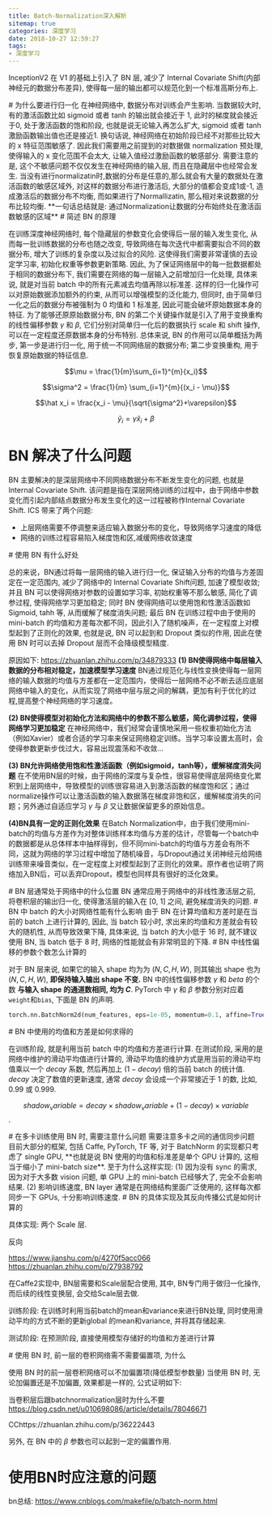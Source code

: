 ```yaml
---
title: Batch-Normalization深入解析
sitemap: true
categories: 深度学习
date: 2018-10-27 12:59:27
tags:
- 深度学习
---
```



InceptionV2 在 V1 的基础上引入了 BN 层, 减少了 Internal Covariate Shift(内部神经元的数据分布差异), 使得每一层的输出都可以规范化到一个标准高斯分布上.

<span id = "为什么要进行归一化">
# 为什么要进行归一化
在神经网络中, 数据分布对训练会产生影响. 当数据较大时, 有的激活函数比如 sigmoid 或者 tanh 的输出就会接近于 1, 此时的梯度就会接近于0, 处于激活函数的饱和阶段, 也就是说无论输入再怎么扩大, sigmoid 或者 tanh 激励函数输出值也还是接近1. 换句话说, 神经网络在初始阶段已经不对那些比较大的 x 特征范围敏感了. 因此我们需要用之前提到的对数据做 normalization 预处理, 使得输入的 x 变化范围不会太大, 让输入值经过激励函数的敏感部分. 需要注意的是, 这个不敏感问题不仅仅发生在神经网络的输入层, 而且在隐藏层中也经常会发生.
当没有进行normalizatin时,数据的分布是任意的,那么就会有大量的数据处在激活函数的敏感区域外, 对这样的数据分布进行激活后, 大部分的值都会变成1或-1, 造成激活后的数据分布不均衡, 而如果进行了Normallizatin,  那么相对来说数据的分布比较均衡.
**一句话总结就是: 通过Normalization让数据的分布始终处在激活函数敏感的区域**


<span id = "简述 BN 的原理">
# 简述 BN 的原理

在训练深度神经网络时, 每个隐藏层的参数变化会使得后一层的输入发生变化, 从而每一批训练数据的分布也随之改变, 导致网络在每次迭代中都需要拟合不同的数据分布, 增大了训练的复杂度以及过拟合的风险. 这使得我们需要非常谨慎的去设定学习率, 初始化权重等参数更新策略. 因此, 为了保证网络层中的每一批数据都处于相同的数据分布下, 我们需要在网络的每一层输入之前增加归一化处理, 具体来说, 就是对当前 batch 中的所有元素减去均值再除以标准差. 这样的归一化操作可以对原始数据添加额外的约束, 从而可以增强模型的泛化能力, 但同时, 由于简单归一化之后的数据分布被强制为 0 均值和 1 标准差, 因此可能会破坏原始数据本身的特征. 为了能够还原原始数据分布, BN 的第二个关键操作就是引入了用于变换重构的线性偏移参数 $\gamma$ 和 $\beta$, 它们分别对简单归一化后的数据执行 scale 和 shift 操作, 可以在一定程度还原数据本身的分布特别. 总体来说, BN 的作用可以简单概括为两步, 第一步是进行归一化, 用于统一不同网络层的数据分布; 第二步变换重构, 用于恢复原始数据的特征信息.

$$\mu = \frac{1}{m}\sum_{i=1}^{m}{x_i}$$

$$\sigma^2 = \frac{1}{m} \sum_{i=1}^{m}{(x_i - \mu)}$$

$$\hat x_i = \frac{x_i - \mu}{\sqrt{\sigma^2}+\varepsilon}$$

$$\hat y_i = \gamma \hat x_i + \beta$$

# BN 解决了什么问题

BN 主要解决的是深层网络中不同网络数据分布不断发生变化的问题, 也就是 Internal Covariate Shift. 该问题是指在深层网络训练的过程中，由于网络中参数变化而引起内部结点数据分布发生变化的这一过程被称作Internal Covariate Shift. ICS 带来了两个问题:
- 上层网络需要不停调整来适应输入数据分布的变化，导致网络学习速度的降低
- 网络的训练过程容易陷入梯度饱和区,减缓网络收敛速度

<span id = "使用 BN 有什么好处">
# 使用 BN 有什么好处

总的来说，BN通过将每一层网络的输入进行归一化, 保证输入分布的均值与方差固定在一定范围内, 减少了网络中的 Internal Covariate Shift问题, 加速了模型收敛; 并且 BN 可以使得网络对参数的设置如学习率, 初始权重等不那么敏感, 简化了调参过程, 使得网络学习更加稳定; 同时 BN 使得网络可以使用饱和性激活函数如 Sigmoid, tahh 等, 从而缓解了梯度消失问题; 最后 BN 在训练过程中由于使用的 mini-batch 的均值和方差每次都不同，因此引入了随机噪声，在一定程度上对模型起到了正则化的效果, 也就是说, BN 可以起到和 Dropout 类似的作用, 因此在使用 BN 时可以去掉 Dropout 层而不会降级模型精度.

原因如下: https://zhuanlan.zhihu.com/p/34879333
**(1) BN使得网络中每层输入数据的分布相对稳定，加速模型学习速度**
BN通过规范化与线性变换使得每一层网络的输入数据的均值与方差都在一定范围内，使得后一层网络不必不断去适应底层网络中输入的变化，从而实现了网络中层与层之间的解耦，更加有利于优化的过程,提高整个神经网络的学习速度。

**(2) BN使得模型对初始化方法和网络中的参数不那么敏感，简化调参过程，使得网络学习更加稳定**
在神经网络中，我们经常会谨慎地采用一些权重初始化方法（例如Xavier）或者合适的学习率来保证网络稳定训练。当学习率设置太高时，会使得参数更新步伐过大，容易出现震荡和不收敛...

**(3) BN允许网络使用饱和性激活函数（例如sigmoid，tanh等），缓解梯度消失问题**
在不使用BN层的时候，由于网络的深度与复杂性，很容易使得底层网络变化累积到上层网络中，导致模型的训练很容易进入到激活函数的梯度饱和区；通过normalize操作可以让激活函数的输入数据落在梯度非饱和区，缓解梯度消失的问题；另外通过自适应学习 $\gamma$ 与 $\beta$ 又让数据保留更多的原始信息。

**(4)BN具有一定的正则化效果**
在Batch Normalization中，由于我们使用mini-batch的均值与方差作为对整体训练样本均值与方差的估计，尽管每一个batch中的数据都是从总体样本中抽样得到，但不同mini-batch的均值与方差会有所不同，这就为网络的学习过程中增加了随机噪音，与Dropout通过关闭神经元给网络训练带来噪音类似，在一定程度上对模型起到了正则化的效果。原作者也证明了网络加入BN后，可以丢弃Dropout，模型也同样具有很好的泛化效果。

<span id = "BN 层通常处于网络中的什么位置">
# BN 层通常处于网络中的什么位置
BN 通常应用于网络中的非线性激活层之前, 将卷积层的输出归一化, 使得激活层的输入在 [0, 1] 之间, 避免梯度消失的问题.

<span id = "BN 中 batch 的大小对网络性能有什么影响">
# BN 中 batch 的大小对网络性能有什么影响
由于 BN 在计算均值和方差时是在当前的 batch 上进行计算的, 因此, 当 batch 较小时, 求出来的均值和方差就会有较大的随机性, 从而导致效果下降, 具体来说, 当 batch 的大小低于 16 时, 就不建议使用 BN, 当 batch 低于 8 时, 网络的性能就会有非常明显的下降.

<span id = "BN 中线性偏移的参数个数怎么计算的">
# BN 中线性偏移的参数个数怎么计算的

对于 BN 层来说, 如果它的输入 shape 均为为 $(N, C, H, W)$, 则其输出 shape 也为 $(N, C, H, W)$, **即保持输入输出 shape 不变.** BN 中的线性偏移参数 $\gamma$ 和 $beta$ 的个数 **与输入 shape 的通道数相同, 均为 $C$**. PyTorch 中 $\gamma$ 和 $\beta$ 参数分别对应着`weight`和`bias`, 下面是 BN 的声明.
```py
torch.nn.BatchNorm2d(num_features, eps=1e-05, momentum=0.1, affine=True, track_running_stats=True)
```

<span id = "Inference 阶段使用的均值和方差是如何求得的">
# BN 中使用的均值和方差是如何求得的

在训练阶段, 就是利用当前 batch 中的均值和方差进行计算.
在测试阶段, 采用的是网络中维护的滑动平均值进行计算的, 滑动平均值的维护方式是用当前的滑动平均值乘以一个 $decay$ 系数, 然后再加上 $(1 - decay)$ 倍的当前 batch 的统计值. $decay$ 决定了数值的更新速度, 通常 $decay$ 会设成一个非常接近于 1 的数, 比如, 0.99 或 0.999.

$$shadow_variable = decay \times shadow_variable + (1 - decay) \times variable$$.

<span id = "在多卡训练使用 BN 时, 需要注意什么问题">
# 在多卡训练使用 BN 时, 需要注意什么问题
需要注意多卡之间的通信同步问题
目前大部分的框架, 包括 Caffe, PyTorch, TF 等, 对于 BatchNorm 的实现都只考虑了 single GPU, **也就是说 BN 使用的均值和标准差是单个 GPU 计算的, 这相当于缩小了 mini-batch size**. 至于为什么这样实现: (1) 因为没有 sync 的需求, 因为对于大多数 vision 问题, 单 GPU 上的 mini-batch 已经够大了, 完全不会影响结果. (2) 影响训练速度, BN layer 通常是在网络结构里面广泛使用的, 这样每次都同步一下 GPUs, 十分影响训练速度.

<span id = "BN 的具体实现及其反向传播公式是如何计算的">
# BN 的具体实现及其反向传播公式是如何计算的

具体实现: 两个 Scale 层.

反向

https://www.jianshu.com/p/4270f5acc066
https://zhuanlan.zhihu.com/p/27938792

在Caffe2实现中, BN层需要和Scale层配合使用, 其中, BN专门用于做归一化操作, 而后续的线性变换层, 会交给Scale层去做.


训练阶段:
在训练时利用当前batch的mean和variance来进行BN处理, 同时使用滑动平均的方式不断的更新global 的mean和variance, 并将其存储起来.

测试阶段:
在预测阶段, 直接使用模型存储好的均值和方差进行计算

<span id = "使用 BN 时, 前一层的卷积网络需不需要偏置项, 为什么">
# 使用 BN 时, 前一层的卷积网络需不需要偏置项, 为什么

使用 BN 时的前一层卷积网络可以不加偏置项(降低模型参数量)
当使用 BN 时, 无论加偏置还是不加偏置, 效果都是一样的, 公式证明如下:

当卷积层后跟batchnormalization层时为什么不要
https://blog.csdn.net/u010698086/article/details/78046671

CChttps://zhuanlan.zhihu.com/p/36222443

另外, 在 BN 中的 $\beta$ 参数也可以起到一定的偏置作用.

# 使用BN时应注意的问题

bn总结: https://www.cnblogs.com/makefile/p/batch-norm.html
